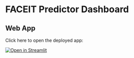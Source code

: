 # FACEIT Predictor Dashboard

## Web App
Click here to open the deployed app:

[![Open in Streamlit](https://static.streamlit.io/badges/streamlit_badge_black_white.svg)](https://share.streamlit.io/henriquebferreira/faceit-predictor-dashboard/dashboard.py)
